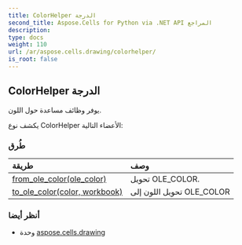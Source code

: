```yaml
---
title: ColorHelper الدرجة
second_title: Aspose.Cells for Python via .NET API المراجع
description:
type: docs
weight: 110
url: /ar/aspose.cells.drawing/colorhelper/
is_root: false
---
```

##  ColorHelper الدرجة
يوفر وظائف مساعدة حول اللون.



يكشف نوع ColorHelper الأعضاء التالية:

###  طُرق
| طريقة| وصف|
| :- | :- |
| [from_ole_color(ole_color)](/cells/python-net/ar/aspose.cells.drawing/colorhelper/from_ole_color/#int) | تحويل OLE_COLOR.|
| [to_ole_color(color, workbook)](/cells/python-net/ar/aspose.cells.drawing/colorhelper/to_ole_color/#aspose.pydrawing.Color-Workbook) | تحويل اللون إلى OLE_COLOR|



###  أنظر أيضا
* وحدة [aspose.cells.drawing](..)
